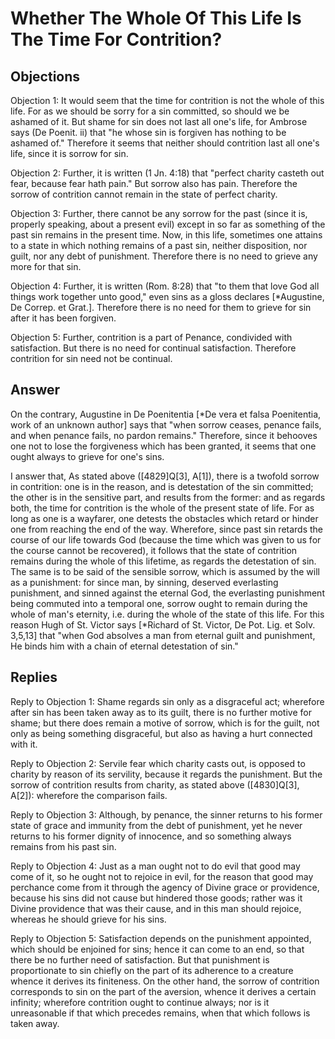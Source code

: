 # Whether The Whole Of This Life Is The Time For Contrition?

## Objections

Objection 1: It would seem that the time for contrition is not the whole of this life. For as we should be sorry for a sin committed, so should we be ashamed of it. But shame for sin does not last all one's life, for Ambrose says (De Poenit. ii) that "he whose sin is forgiven has nothing to be ashamed of." Therefore it seems that neither should contrition last all one's life, since it is sorrow for sin.

Objection 2: Further, it is written (1 Jn. 4:18) that "perfect charity casteth out fear, because fear hath pain." But sorrow also has pain. Therefore the sorrow of contrition cannot remain in the state of perfect charity.

Objection 3: Further, there cannot be any sorrow for the past (since it is, properly speaking, about a present evil) except in so far as something of the past sin remains in the present time. Now, in this life, sometimes one attains to a state in which nothing remains of a past sin, neither disposition, nor guilt, nor any debt of punishment. Therefore there is no need to grieve any more for that sin.

Objection 4: Further, it is written (Rom. 8:28) that "to them that love God all things work together unto good," even sins as a gloss declares [*Augustine, De Correp. et Grat.]. Therefore there is no need for them to grieve for sin after it has been forgiven.

Objection 5: Further, contrition is a part of Penance, condivided with satisfaction. But there is no need for continual satisfaction. Therefore contrition for sin need not be continual.

## Answer

On the contrary, Augustine in De Poenitentia [*De vera et falsa Poenitentia, work of an unknown author] says that "when sorrow ceases, penance fails, and when penance fails, no pardon remains." Therefore, since it behooves one not to lose the forgiveness which has been granted, it seems that one ought always to grieve for one's sins.

I answer that, As stated above ([4829]Q[3], A[1]), there is a twofold sorrow in contrition: one is in the reason, and is detestation of the sin committed; the other is in the sensitive part, and results from the former: and as regards both, the time for contrition is the whole of the present state of life. For as long as one is a wayfarer, one detests the obstacles which retard or hinder one from reaching the end of the way. Wherefore, since past sin retards the course of our life towards God (because the time which was given to us for the course cannot be recovered), it follows that the state of contrition remains during the whole of this lifetime, as regards the detestation of sin. The same is to be said of the sensible sorrow, which is assumed by the will as a punishment: for since man, by sinning, deserved everlasting punishment, and sinned against the eternal God, the everlasting punishment being commuted into a temporal one, sorrow ought to remain during the whole of man's eternity, i.e. during the whole of the state of this life. For this reason Hugh of St. Victor says [*Richard of St. Victor, De Pot. Lig. et Solv. 3,5,13] that "when God absolves a man from eternal guilt and punishment, He binds him with a chain of eternal detestation of sin."

## Replies

Reply to Objection 1: Shame regards sin only as a disgraceful act; wherefore after sin has been taken away as to its guilt, there is no further motive for shame; but there does remain a motive of sorrow, which is for the guilt, not only as being something disgraceful, but also as having a hurt connected with it.

Reply to Objection 2: Servile fear which charity casts out, is opposed to charity by reason of its servility, because it regards the punishment. But the sorrow of contrition results from charity, as stated above ([4830]Q[3], A[2]): wherefore the comparison fails.

Reply to Objection 3: Although, by penance, the sinner returns to his former state of grace and immunity from the debt of punishment, yet he never returns to his former dignity of innocence, and so something always remains from his past sin.

Reply to Objection 4: Just as a man ought not to do evil that good may come of it, so he ought not to rejoice in evil, for the reason that good may perchance come from it through the agency of Divine grace or providence, because his sins did not cause but hindered those goods; rather was it Divine providence that was their cause, and in this man should rejoice, whereas he should grieve for his sins.

Reply to Objection 5: Satisfaction depends on the punishment appointed, which should be enjoined for sins; hence it can come to an end, so that there be no further need of satisfaction. But that punishment is proportionate to sin chiefly on the part of its adherence to a creature whence it derives its finiteness. On the other hand, the sorrow of contrition corresponds to sin on the part of the aversion, whence it derives a certain infinity; wherefore contrition ought to continue always; nor is it unreasonable if that which precedes remains, when that which follows is taken away.